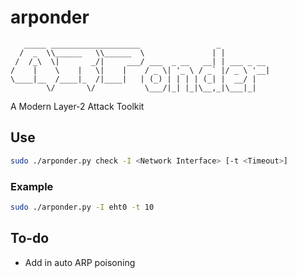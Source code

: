 # arponder
```text
   _____ ____________________                 _           
  /  _  \\______   \\______  \               | |          
 /  /_\  \|       _/|     ___/ ___  _ __   __| | ___ _ __ 
/    |    \    |   \|    |    / _ \| '_ \ / _` |/ _ \ '__|
\____|__  /____|_  /|____|   | (_) | | | | (_| |  __/ |   
        \/       \/           \___/|_| |_|\__,_|\___|_|    
```
A Modern Layer-2 Attack Toolkit

## Use
```bash
sudo ./arponder.py check -I <Network Interface> [-t <Timeout>]
```

### Example
```bash
sudo ./arponder.py -I eht0 -t 10
```


## To-do
 - Add in auto ARP poisoning
